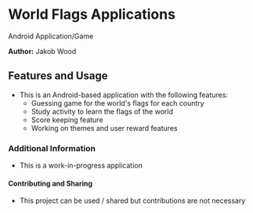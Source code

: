# World Flags Applications
Android Application/Game

**Author:** Jakob Wood

## Features and Usage

- This is an Android-based application with the following features:
    - Guessing game for the world's flags for each country 
    - Study activity to learn the flags of the world
    - Score keeping feature
    - Working on themes and user reward features

### Additional Information

- This is a work-in-progress application

#### Contributing and Sharing

- This project can be used / shared but contributions are not necessary
